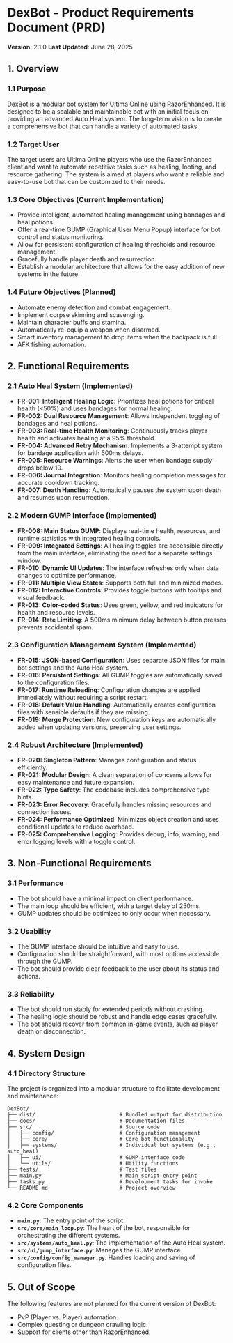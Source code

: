 # DexBot - Product Requirements Document (PRD)

**Version**: 2.1.0
**Last Updated**: June 28, 2025

## 1. Overview

### 1.1 Purpose
DexBot is a modular bot system for Ultima Online using RazorEnhanced. It is designed to be a scalable and maintainable bot with an initial focus on providing an advanced Auto Heal system. The long-term vision is to create a comprehensive bot that can handle a variety of automated tasks.

### 1.2 Target User
The target users are Ultima Online players who use the RazorEnhanced client and want to automate repetitive tasks such as healing, looting, and resource gathering. The system is aimed at players who want a reliable and easy-to-use bot that can be customized to their needs.

### 1.3 Core Objectives (Current Implementation)
- Provide intelligent, automated healing management using bandages and heal potions.
- Offer a real-time GUMP (Graphical User Menu Popup) interface for bot control and status monitoring.
- Allow for persistent configuration of healing thresholds and resource management.
- Gracefully handle player death and resurrection.
- Establish a modular architecture that allows for the easy addition of new systems in the future.

### 1.4 Future Objectives (Planned)
- Automate enemy detection and combat engagement.
- Implement corpse skinning and scavenging.
- Maintain character buffs and stamina.
- Automatically re-equip a weapon when disarmed.
- Smart inventory management to drop items when the backpack is full.
- AFK fishing automation.

## 2. Functional Requirements

### 2.1 Auto Heal System (Implemented)
- **FR-001: Intelligent Healing Logic**: Prioritizes heal potions for critical health (<50%) and uses bandages for normal healing.
- **FR-002: Dual Resource Management**: Allows independent toggling of bandages and heal potions.
- **FR-003: Real-time Health Monitoring**: Continuously tracks player health and activates healing at a 95% threshold.
- **FR-004: Advanced Retry Mechanism**: Implements a 3-attempt system for bandage application with 500ms delays.
- **FR-005: Resource Warnings**: Alerts the user when bandage supply drops below 10.
- **FR-006: Journal Integration**: Monitors healing completion messages for accurate cooldown tracking.
- **FR-007: Death Handling**: Automatically pauses the system upon death and resumes upon resurrection.

### 2.2 Modern GUMP Interface (Implemented)
- **FR-008: Main Status GUMP**: Displays real-time health, resources, and runtime statistics with integrated healing controls.
- **FR-009: Integrated Settings**: All healing toggles are accessible directly from the main interface, eliminating the need for a separate settings window.
- **FR-010: Dynamic UI Updates**: The interface refreshes only when data changes to optimize performance.
- **FR-011: Multiple View States**: Supports both full and minimized modes.
- **FR-012: Interactive Controls**: Provides toggle buttons with tooltips and visual feedback.
- **FR-013: Color-coded Status**: Uses green, yellow, and red indicators for health and resource levels.
- **FR-014: Rate Limiting**: A 500ms minimum delay between button presses prevents accidental spam.

### 2.3 Configuration Management System (Implemented)
- **FR-015: JSON-based Configuration**: Uses separate JSON files for main bot settings and the Auto Heal system.
- **FR-016: Persistent Settings**: All GUMP toggles are automatically saved to the configuration files.
- **FR-017: Runtime Reloading**: Configuration changes are applied immediately without requiring a script restart.
- **FR-018: Default Value Handling**: Automatically creates configuration files with sensible defaults if they are missing.
- **FR-019: Merge Protection**: New configuration keys are automatically added when updating versions, preserving user settings.

### 2.4 Robust Architecture (Implemented)
- **FR-020: Singleton Pattern**: Manages configuration and status efficiently.
- **FR-021: Modular Design**: A clean separation of concerns allows for easy maintenance and future expansion.
- **FR-022: Type Safety**: The codebase includes comprehensive type hints.
- **FR-023: Error Recovery**: Gracefully handles missing resources and connection issues.
- **FR-024: Performance Optimized**: Minimizes object creation and uses conditional updates to reduce overhead.
- **FR-025: Comprehensive Logging**: Provides debug, info, warning, and error logging levels with a toggle control.

## 3. Non-Functional Requirements

### 3.1 Performance
- The bot should have a minimal impact on client performance.
- The main loop should be efficient, with a target delay of 250ms.
- GUMP updates should be optimized to only occur when necessary.

### 3.2 Usability
- The GUMP interface should be intuitive and easy to use.
- Configuration should be straightforward, with most options accessible through the GUMP.
- The bot should provide clear feedback to the user about its status and actions.

### 3.3 Reliability
- The bot should run stably for extended periods without crashing.
- The healing logic should be robust and handle edge cases gracefully.
- The bot should recover from common in-game events, such as player death or disconnection.

## 4. System Design

### 4.1 Directory Structure
The project is organized into a modular structure to facilitate development and maintenance:
```
DexBot/
├── dist/                           # Bundled output for distribution
├── docs/                           # Documentation files
├── src/                            # Source code
│   ├── config/                     # Configuration management
│   ├── core/                       # Core bot functionality
│   ├── systems/                    # Individual bot systems (e.g., auto_heal)
│   ├── ui/                         # GUMP interface code
│   └── utils/                      # Utility functions
├── tests/                          # Test files
├── main.py                         # Main script entry point
├── tasks.py                        # Development tasks for invoke
└── README.md                       # Project overview
```

### 4.2 Core Components
- **`main.py`**: The entry point of the script.
- **`src/core/main_loop.py`**: The heart of the bot, responsible for orchestrating the different systems.
- **`src/systems/auto_heal.py`**: The implementation of the Auto Heal system.
- **`src/ui/gump_interface.py`**: Manages the GUMP interface.
- **`src/config/config_manager.py`**: Handles loading and saving of configuration files.

## 5. Out of Scope
The following features are not planned for the current version of DexBot:
- PvP (Player vs. Player) automation.
- Complex questing or dungeon crawling logic.
- Support for clients other than RazorEnhanced.
